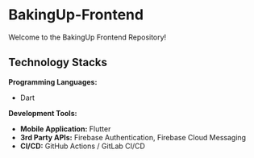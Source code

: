 # BakingUp-Frontend

Welcome to the BakingUp Frontend Repository!

## Technology Stacks
<b>Programming Languages:</b>
- Dart

<b>Development Tools:</b>
- <b>Mobile Application:</b> Flutter
- <b>3rd Party APIs:</b> Firebase Authentication, Firebase Cloud Messaging
- <b>CI/CD:</b> GitHub Actions / GitLab CI/CD
